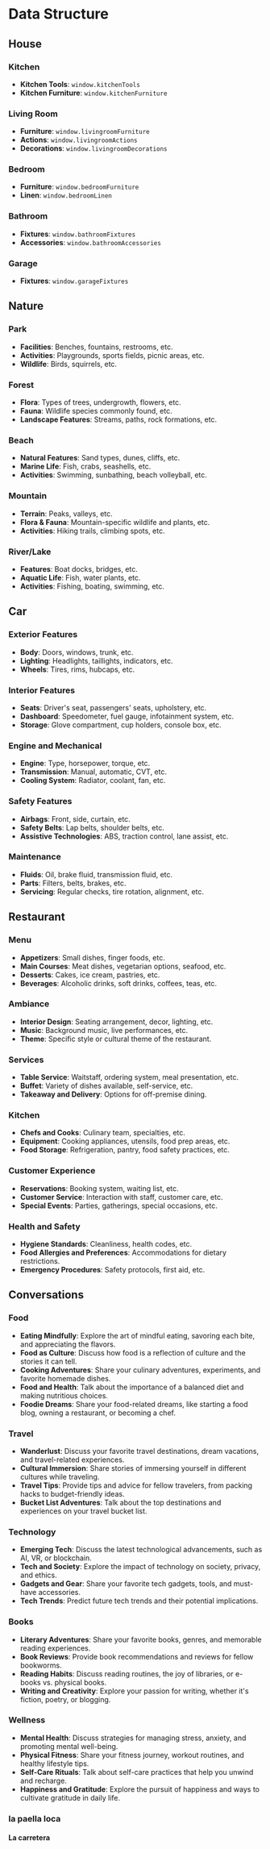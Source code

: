 # Data Structure

## House

### Kitchen
- **Kitchen Tools**: `window.kitchenTools`
- **Kitchen Furniture**: `window.kitchenFurniture`

### Living Room
- **Furniture**: `window.livingroomFurniture`
- **Actions**: `window.livingroomActions`
- **Decorations**: `window.livingroomDecorations`

### Bedroom
- **Furniture**: `window.bedroomFurniture`
- **Linen**: `window.bedroomLinen`

### Bathroom
- **Fixtures**: `window.bathroomFixtures`
- **Accessories**: `window.bathroomAccessories`

### Garage
- **Fixtures**: `window.garageFixtures`

## Nature

### Park
- **Facilities**: Benches, fountains, restrooms, etc.
- **Activities**: Playgrounds, sports fields, picnic areas, etc.
- **Wildlife**: Birds, squirrels, etc.

### Forest
- **Flora**: Types of trees, undergrowth, flowers, etc.
- **Fauna**: Wildlife species commonly found, etc.
- **Landscape Features**: Streams, paths, rock formations, etc.

### Beach
- **Natural Features**: Sand types, dunes, cliffs, etc.
- **Marine Life**: Fish, crabs, seashells, etc.
- **Activities**: Swimming, sunbathing, beach volleyball, etc.

### Mountain
- **Terrain**: Peaks, valleys, etc.
- **Flora & Fauna**: Mountain-specific wildlife and plants, etc.
- **Activities**: Hiking trails, climbing spots, etc.

### River/Lake
- **Features**: Boat docks, bridges, etc.
- **Aquatic Life**: Fish, water plants, etc.
- **Activities**: Fishing, boating, swimming, etc.

## Car

### Exterior Features
- **Body**: Doors, windows, trunk, etc.
- **Lighting**: Headlights, taillights, indicators, etc.
- **Wheels**: Tires, rims, hubcaps, etc.

### Interior Features
- **Seats**: Driver's seat, passengers' seats, upholstery, etc.
- **Dashboard**: Speedometer, fuel gauge, infotainment system, etc.
- **Storage**: Glove compartment, cup holders, console box, etc.

### Engine and Mechanical
- **Engine**: Type, horsepower, torque, etc.
- **Transmission**: Manual, automatic, CVT, etc.
- **Cooling System**: Radiator, coolant, fan, etc.

### Safety Features
- **Airbags**: Front, side, curtain, etc.
- **Safety Belts**: Lap belts, shoulder belts, etc.
- **Assistive Technologies**: ABS, traction control, lane assist, etc.

### Maintenance
- **Fluids**: Oil, brake fluid, transmission fluid, etc.
- **Parts**: Filters, belts, brakes, etc.
- **Servicing**: Regular checks, tire rotation, alignment, etc.

## Restaurant

### Menu
- **Appetizers**: Small dishes, finger foods, etc.
- **Main Courses**: Meat dishes, vegetarian options, seafood, etc.
- **Desserts**: Cakes, ice cream, pastries, etc.
- **Beverages**: Alcoholic drinks, soft drinks, coffees, teas, etc.

### Ambiance
- **Interior Design**: Seating arrangement, decor, lighting, etc.
- **Music**: Background music, live performances, etc.
- **Theme**: Specific style or cultural theme of the restaurant.

### Services
- **Table Service**: Waitstaff, ordering system, meal presentation, etc.
- **Buffet**: Variety of dishes available, self-service, etc.
- **Takeaway and Delivery**: Options for off-premise dining.

### Kitchen
- **Chefs and Cooks**: Culinary team, specialties, etc.
- **Equipment**: Cooking appliances, utensils, food prep areas, etc.
- **Food Storage**: Refrigeration, pantry, food safety practices, etc.

### Customer Experience
- **Reservations**: Booking system, waiting list, etc.
- **Customer Service**: Interaction with staff, customer care, etc.
- **Special Events**: Parties, gatherings, special occasions, etc.

### Health and Safety
- **Hygiene Standards**: Cleanliness, health codes, etc.
- **Food Allergies and Preferences**: Accommodations for dietary restrictions.
- **Emergency Procedures**: Safety protocols, first aid, etc.

## Conversations

### Food
- **Eating Mindfully**: Explore the art of mindful eating, savoring each bite, and appreciating the flavors.
- **Food as Culture**: Discuss how food is a reflection of culture and the stories it can tell.
- **Cooking Adventures**: Share your culinary adventures, experiments, and favorite homemade dishes.
- **Food and Health**: Talk about the importance of a balanced diet and making nutritious choices.
- **Foodie Dreams**: Share your food-related dreams, like starting a food blog, owning a restaurant, or becoming a chef.

### Travel
- **Wanderlust**: Discuss your favorite travel destinations, dream vacations, and travel-related experiences.
- **Cultural Immersion**: Share stories of immersing yourself in different cultures while traveling.
- **Travel Tips**: Provide tips and advice for fellow travelers, from packing hacks to budget-friendly ideas.
- **Bucket List Adventures**: Talk about the top destinations and experiences on your travel bucket list.

### Technology
- **Emerging Tech**: Discuss the latest technological advancements, such as AI, VR, or blockchain.
- **Tech and Society**: Explore the impact of technology on society, privacy, and ethics.
- **Gadgets and Gear**: Share your favorite tech gadgets, tools, and must-have accessories.
- **Tech Trends**: Predict future tech trends and their potential implications.

### Books
- **Literary Adventures**: Share your favorite books, genres, and memorable reading experiences.
- **Book Reviews**: Provide book recommendations and reviews for fellow bookworms.
- **Reading Habits**: Discuss reading routines, the joy of libraries, or e-books vs. physical books.
- **Writing and Creativity**: Explore your passion for writing, whether it's fiction, poetry, or blogging.

### Wellness
- **Mental Health**: Discuss strategies for managing stress, anxiety, and promoting mental well-being.
- **Physical Fitness**: Share your fitness journey, workout routines, and healthy lifestyle tips.
- **Self-Care Rituals**: Talk about self-care practices that help you unwind and recharge.
- **Happiness and Gratitude**: Explore the pursuit of happiness and ways to cultivate gratitude in daily life.

### la paella loca

#### La carretera

